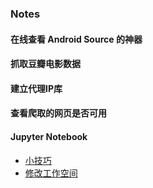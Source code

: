 ### Notes
#### 在线查看 Android Source 的神器
#### 抓取豆瓣电影数据
#### 建立代理IP库
#### 查看爬取的网页是否可用
#### Jupyter Notebook
  * [小技巧](JupyterNoteBook.md)
  * [修改工作空间](JupyterNoteBook_change_workspace.md)
